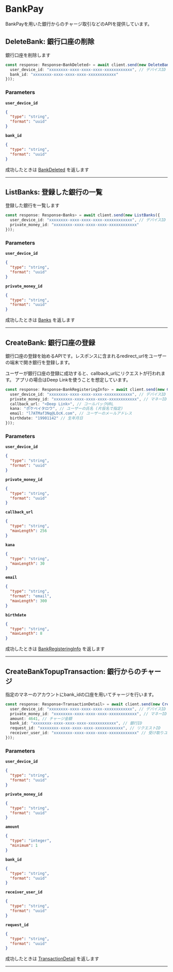 # BankPay
BankPayを用いた銀行からのチャージ取引などのAPIを提供しています。


<a name="delete-bank"></a>
## DeleteBank: 銀行口座の削除
銀行口座を削除します

```typescript
const response: Response<BankDeleted> = await client.send(new DeleteBank({
  user_device_id: "xxxxxxxx-xxxx-xxxx-xxxx-xxxxxxxxxxxx", // デバイスID
  bank_id: "xxxxxxxx-xxxx-xxxx-xxxx-xxxxxxxxxxxx"
}));
```



### Parameters
**`user_device_id`** 
  


```json
{
  "type": "string",
  "format": "uuid"
}
```

**`bank_id`** 
  


```json
{
  "type": "string",
  "format": "uuid"
}
```



成功したときは
[BankDeleted](./responses.md#bank-deleted)
を返します



---


<a name="list-banks"></a>
## ListBanks: 登録した銀行の一覧
登録した銀行を一覧します

```typescript
const response: Response<Banks> = await client.send(new ListBanks({
  user_device_id: "xxxxxxxx-xxxx-xxxx-xxxx-xxxxxxxxxxxx", // デバイスID
  private_money_id: "xxxxxxxx-xxxx-xxxx-xxxx-xxxxxxxxxxxx"
}));
```



### Parameters
**`user_device_id`** 
  


```json
{
  "type": "string",
  "format": "uuid"
}
```

**`private_money_id`** 
  


```json
{
  "type": "string",
  "format": "uuid"
}
```



成功したときは
[Banks](./responses.md#banks)
を返します



---


<a name="create-bank"></a>
## CreateBank: 銀行口座の登録
銀行口座の登録を始めるAPIです。レスポンスに含まれるredirect_urlをユーザーの端末で開き銀行を登録します。

ユーザーが銀行口座の登録に成功すると、callback_urlにリクエストが行われます。
アプリの場合はDeep Linkを使うことを想定しています。


```typescript
const response: Response<BankRegisteringInfo> = await client.send(new CreateBank({
  user_device_id: "xxxxxxxx-xxxx-xxxx-xxxx-xxxxxxxxxxxx", // デバイスID
  private_money_id: "xxxxxxxx-xxxx-xxxx-xxxx-xxxxxxxxxxxx", // マネーID
  callback_url: "<Deep Link>", // コールバックURL
  kana: "ポケペイタロウ", // ユーザーの氏名 (片仮名で指定)
  email: "l7ATMaf3Nq@LOcK.com", // ユーザーのメールアドレス
  birthdate: "19901142" // 生年月日
}));
```



### Parameters
**`user_device_id`** 
  


```json
{
  "type": "string",
  "format": "uuid"
}
```

**`private_money_id`** 
  


```json
{
  "type": "string",
  "format": "uuid"
}
```

**`callback_url`** 
  


```json
{
  "type": "string",
  "maxLength": 256
}
```

**`kana`** 
  


```json
{
  "type": "string",
  "maxLength": 30
}
```

**`email`** 
  


```json
{
  "type": "string",
  "format": "email",
  "maxLength": 300
}
```

**`birthdate`** 
  


```json
{
  "type": "string",
  "maxLength": 8
}
```



成功したときは
[BankRegisteringInfo](./responses.md#bank-registering-info)
を返します



---


<a name="create-bank-topup-transaction"></a>
## CreateBankTopupTransaction: 銀行からのチャージ
指定のマネーのアカウントにbank_idの口座を用いてチャージを行います。

```typescript
const response: Response<TransactionDetail> = await client.send(new CreateBankTopupTransaction({
  user_device_id: "xxxxxxxx-xxxx-xxxx-xxxx-xxxxxxxxxxxx", // デバイスID
  private_money_id: "xxxxxxxx-xxxx-xxxx-xxxx-xxxxxxxxxxxx", // マネーID
  amount: 4641, // チャージ金額
  bank_id: "xxxxxxxx-xxxx-xxxx-xxxx-xxxxxxxxxxxx", // 銀行ID
  request_id: "xxxxxxxx-xxxx-xxxx-xxxx-xxxxxxxxxxxx", // リクエストID
  receiver_user_id: "xxxxxxxx-xxxx-xxxx-xxxx-xxxxxxxxxxxx" // 受け取りユーザーID (デフォルトは自身)
}));
```



### Parameters
**`user_device_id`** 
  


```json
{
  "type": "string",
  "format": "uuid"
}
```

**`private_money_id`** 
  


```json
{
  "type": "string",
  "format": "uuid"
}
```

**`amount`** 
  


```json
{
  "type": "integer",
  "minimum": 1
}
```

**`bank_id`** 
  


```json
{
  "type": "string",
  "format": "uuid"
}
```

**`receiver_user_id`** 
  


```json
{
  "type": "string",
  "format": "uuid"
}
```

**`request_id`** 
  


```json
{
  "type": "string",
  "format": "uuid"
}
```



成功したときは
[TransactionDetail](./responses.md#transaction-detail)
を返します



---



